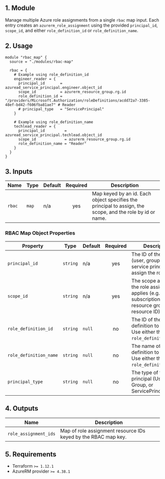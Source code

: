 ## 1. Module
Manage multiple Azure role assignments from a single `rbac` map input. Each entry creates an `azurerm_role_assignment` using the provided `principal_id`, `scope_id`, and either `role_definition_id` or `role_definition_name`.

## 2. Usage
```hcl
module "rbac_map" {
  source = "./modules/rbac-map"

  rbac = {
    # Example using role_definition_id
    engineer_reader = {
      principal_id       = azuread_service_principal.engineer.object_id
      scope_id           = azurerm_resource_group.rg.id
      role_definition_id = "/providers/Microsoft.Authorization/roleDefinitions/acdd72a7-3385-48ef-bd42-f606fba81ae7" # Reader
      # principal_type   = "ServicePrincipal"
    }

    # Example using role_definition_name
    techlead_reader = {
      principal_id         = azuread_service_principal.techlead.object_id
      scope_id             = azurerm_resource_group.rg.id
      role_definition_name = "Reader"
    }
  }
}
```

## 3. Inputs
| Name | Type | Default | Required | Description |
|------|------|---------|:--------:|-------------|
| `rbac` | `map` | n/a | yes | Map keyed by an id. Each object specifies the principal to assign, the scope, and the role by id or name. |

### RBAC Map Object Properties
| Property | Type | Default | Required | Description |
|----------|------|---------|:--------:|-------------|
| `principal_id` | `string` | n/a | yes | The ID of the principal (user, group, or service principal) to assign the role to. |
| `scope_id` | `string` | n/a | yes | The scope at which the role assignment applies (e.g., subscription, resource group, or resource ID). |
| `role_definition_id` | `string` | `null` | no | The ID of the role definition to assign. Use either this or `role_definition_name`. |
| `role_definition_name` | `string` | `null` | no | The name of the role definition to assign. Use either this or `role_definition_id`. |
| `principal_type` | `string` | `null` | no | The type of the principal (User, Group, or ServicePrincipal). |

## 4. Outputs
| Name | Description |
|------|-------------|
| `role_assignment_ids` | Map of role assignment resource IDs keyed by the RBAC map key. |

## 5. Requirements
- Terraform `>= 1.12.1`
- AzureRM provider `>= 4.38.1`


